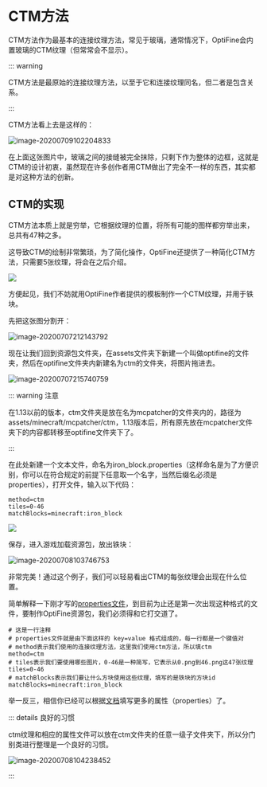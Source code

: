# CTM方法

CTM方法作为最基本的连接纹理方法，常见于玻璃，通常情况下，OptiFine会内置玻璃的CTM纹理（但常常会不显示）。

::: warning

CTM方法是最原始的连接纹理方法，以至于它和连接纹理同名，但二者是包含关系。

:::

CTM方法看上去是这样的：

![image-20200709102204833](https://s1.ax1x.com/2020/07/27/aiteX9.png)

在上面这张图片中，玻璃之间的接缝被完全抹除，只剩下作为整体的边框，这就是CTM的设计初衷，虽然现在许多创作者用CTM做出了完全不一样的东西，其实都是对这种方法的创新。

## CTM的实现

CTM方法本质上就是穷举，它根据纹理的位置，将所有可能的图样都穷举出来，总共有47种之多。

这导致CTM的绘制非常繁琐，为了简化操作，OptiFine还提供了一种简化CTM方法，只需要5张纹理，将会在之后介绍。

![](https://s1.ax1x.com/2020/07/27/aitZ6J.png)

方便起见，我们不妨就用OptiFine作者提供的模板制作一个CTM纹理，并用于铁块。

先把这张图分割开：

![image-20200707212143792](https://s1.ax1x.com/2020/07/27/aitikV.png)

现在让我们回到资源包文件夹，在assets文件夹下新建一个叫做optifine的文件夹，然后在optifine文件夹内新建名为ctm的文件夹，将图片拖进去。

![image-20200707215740759](https://s1.ax1x.com/2020/07/27/aitCT0.png)

::: warning 注意

在1.13以前的版本，ctm文件夹是放在名为mcpatcher的文件夹内的，路径为assets/minecraft/mcpatcher/ctm，1.13版本后，所有原先放在mcpatcher文件夹下的内容都转移至optifine文件夹下了。

:::

在此处新建一个文本文件，命名为iron_block.properties（这样命名是为了方便识别，你可以在符合规定的前提下任意取一个名字，当然后缀名必须是properties），打开文件，输入以下代码：

```properties
method=ctm
tiles=0-46
matchBlocks=minecraft:iron_block
```

![](https://s1.ax1x.com/2020/07/27/ait9wq.png)

保存，进入游戏加载资源包，放出铁块：

![image-20200708103746753](https://s1.ax1x.com/2020/07/27/aitFYT.png)

非常完美！通过这个例子，我们可以轻易看出CTM的每张纹理会出现在什么位置。

简单解释一下刚才写的[properties文件](https://zh.wikipedia.org/wiki/.properties)，到目前为止还是第一次出现这种格式的文件，要制作OptiFine资源包，我们必须得和它打交道了。

```properties
# 这是一行注释
# properties文件就是由下面这样的 key=value 格式组成的，每一行都是一个键值对
# method表示我们使用的连接纹理方法，这里我们使用ctm方法，所以填ctm
method=ctm
# tiles表示我们要使用哪些图片，0-46是一种简写，它表示从0.png到46.png这47张纹理
tiles=0-46
# matchBlocks表示我们要让什么方块使用这些纹理，填写的是铁块的方块id
matchBlocks=minecraft:iron_block
```

举一反三，相信你已经可以根据[文档](https://www.mcbbs.net/forum.php?mod=viewthread&tid=896135&page=1#pid15602841)填写更多的属性（properties）了。

::: details 良好的习惯

ctm纹理和相应的属性文件可以放在ctm文件夹的任意一级子文件夹下，所以分门别类进行整理是一个良好的习惯。

![image-20200708104238452](https://s1.ax1x.com/2020/07/27/aitEpF.png)

:::
